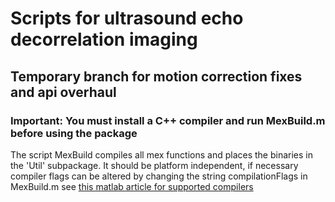 # Scripts for ultrasound echo decorrelation imaging
## Temporary branch for motion correction fixes and api overhaul
### Important: You must install a C++ compiler and run MexBuild.m before using the package
The script MexBuild compiles all mex functions and places the binaries in the 'Util' subpackage. It should be platform independent, if necessary compiler flags can be altered by changing the string compilationFlags in MexBuild.m
see [this matlab article for supported compilers](https://www.mathworks.com/support/requirements/supported-compilers.html)

